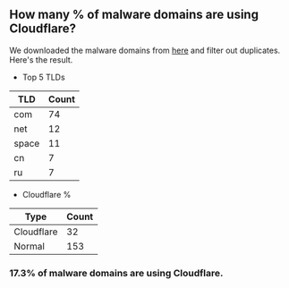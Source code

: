 ## How many % of malware domains are using Cloudflare?


We downloaded the malware domains from [here](https://urlhaus.abuse.ch) and filter out duplicates.
Here's the result.


[//]: # (start replacement)


- Top 5 TLDs

| TLD | Count |
| --- | --- |
| com | 74 |
| net | 12 |
| space | 11 |
| cn | 7 |
| ru | 7 |


- Cloudflare %

| Type | Count |
| --- | --- |
| Cloudflare | 32 |
| Normal | 153 |


### 17.3% of malware domains are using Cloudflare.